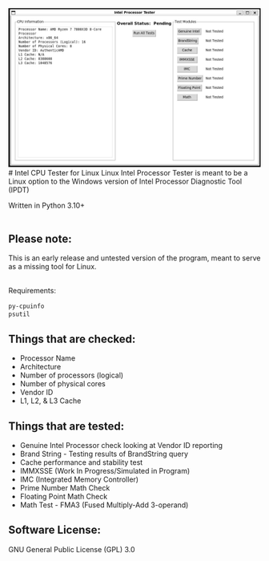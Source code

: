 <img src="https://raw.githubusercontent.com/alby13/Intel-CPU-Tester-Linux/refs/heads/main/screenshot.jpg">
# Intel CPU Tester for Linux
Linux Intel Processor Tester is meant to be a Linux option to the Windows version of Intel Processor Diagnostic Tool (IPDT)

Written in Python 3.10+
<br><br>

## Please note: 

This is an early release and untested version of the program, meant to serve as a missing tool for Linux.
<br><br>

Requirements:
```
py-cpuinfo
psutil
```

## Things that are checked:

- Processor Name
- Architecture
- Number of processors (logical)
- Number of physical cores
- Vendor ID
- L1, L2, & L3 Cache

## Things that are tested:

- Genuine Intel Processor check looking at Vendor ID reporting
- Brand String -  Testing results of BrandString query
- Cache performance and stability test
- IMMXSSE (Work In Progress/Simulated in Program)
- IMC (Integrated Memory Controller)
- Prime Number Math Check
- Floating Point Math Check
-  Math Test - FMA3 (Fused Multiply-Add 3-operand)<br>
 
## Software License:

GNU General Public License (GPL) 3.0
